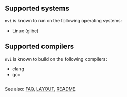 ## Supported systems
`nvi` is known to run on the following operating systems:
* Linux (glibc)

## Supported compilers
`nvi` is known to build on the following compilers:
* clang
* gcc
##
See also:
[FAQ](FAQ.md), [LAYOUT](LAYOUT.md), [README](README.orig.md).
